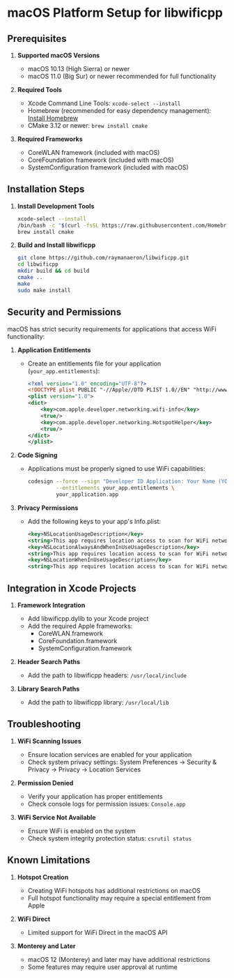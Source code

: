 # macOS Platform Setup for libwificpp

## Prerequisites

1. **Supported macOS Versions**
   - macOS 10.13 (High Sierra) or newer
   - macOS 11.0 (Big Sur) or newer recommended for full functionality

2. **Required Tools**
   - Xcode Command Line Tools: `xcode-select --install`
   - Homebrew (recommended for easy dependency management): [Install Homebrew](https://brew.sh)
   - CMake 3.12 or newer: `brew install cmake`

3. **Required Frameworks**
   - CoreWLAN framework (included with macOS)
   - CoreFoundation framework (included with macOS)
   - SystemConfiguration framework (included with macOS)

## Installation Steps

1. **Install Development Tools**
   ```bash
   xcode-select --install
   /bin/bash -c "$(curl -fsSL https://raw.githubusercontent.com/Homebrew/install/HEAD/install.sh)"
   brew install cmake
   ```

2. **Build and Install libwificpp**
   ```bash
   git clone https://github.com/raymanaeron/libwificpp.git
   cd libwificpp
   mkdir build && cd build
   cmake ..
   make
   sudo make install
   ```

## Security and Permissions

macOS has strict security requirements for applications that access WiFi functionality:

1. **Application Entitlements**
   - Create an entitlements file for your application (`your_app.entitlements`):
     ```xml
     <?xml version="1.0" encoding="UTF-8"?>
     <!DOCTYPE plist PUBLIC "-//Apple//DTD PLIST 1.0//EN" "http://www.apple.com/DTDs/PropertyList-1.0.dtd">
     <plist version="1.0">
     <dict>
         <key>com.apple.developer.networking.wifi-info</key>
         <true/>
         <key>com.apple.developer.networking.HotspotHelper</key>
         <true/>
     </dict>
     </plist>
     ```

2. **Code Signing**
   - Applications must be properly signed to use WiFi capabilities:
     ```bash
     codesign --force --sign "Developer ID Application: Your Name (YOUR_TEAM_ID)" \
              --entitlements your_app.entitlements \
              your_application.app
     ```

3. **Privacy Permissions**
   - Add the following keys to your app's Info.plist:
     ```xml
     <key>NSLocationUsageDescription</key>
     <string>This app requires location access to scan for WiFi networks</string>
     <key>NSLocationAlwaysAndWhenInUseUsageDescription</key>
     <string>This app requires location access to scan for WiFi networks</string>
     <key>NSLocationWhenInUseUsageDescription</key>
     <string>This app requires location access to scan for WiFi networks</string>
     ```

## Integration in Xcode Projects

1. **Framework Integration**
   - Add libwificpp.dylib to your Xcode project
   - Add the required Apple frameworks:
     - CoreWLAN.framework
     - CoreFoundation.framework
     - SystemConfiguration.framework

2. **Header Search Paths**
   - Add the path to libwificpp headers: `/usr/local/include`

3. **Library Search Paths**
   - Add the path to libwificpp library: `/usr/local/lib`

## Troubleshooting

1. **WiFi Scanning Issues**
   - Ensure location services are enabled for your application
   - Check system privacy settings: System Preferences → Security & Privacy → Privacy → Location Services

2. **Permission Denied**
   - Verify your application has proper entitlements
   - Check console logs for permission issues: `Console.app`

3. **WiFi Service Not Available**
   - Ensure WiFi is enabled on the system
   - Check system integrity protection status: `csrutil status`

## Known Limitations

1. **Hotspot Creation**
   - Creating WiFi hotspots has additional restrictions on macOS
   - Full hotspot functionality may require a special entitlement from Apple

2. **WiFi Direct**
   - Limited support for WiFi Direct in the macOS API

3. **Monterey and Later**
   - macOS 12 (Monterey) and later may have additional restrictions
   - Some features may require user approval at runtime
